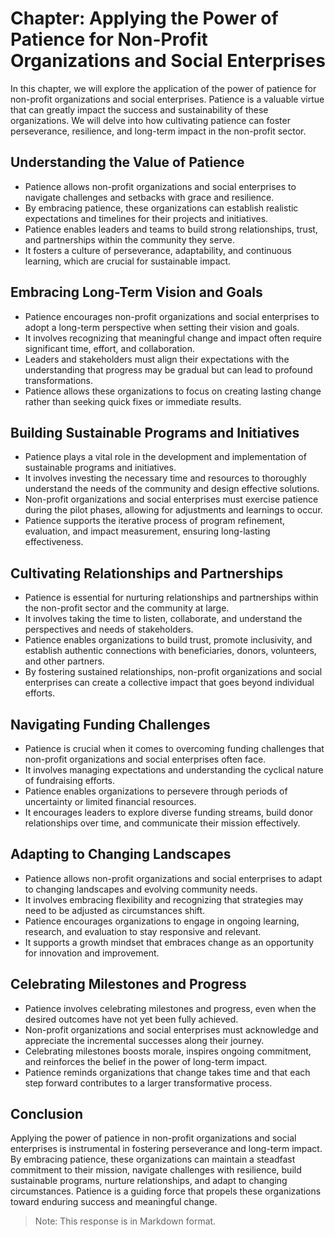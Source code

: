 Chapter: Applying the Power of Patience for Non-Profit Organizations and Social Enterprises
===========================================================================================

In this chapter, we will explore the application of the power of patience for non-profit organizations and social enterprises. Patience is a valuable virtue that can greatly impact the success and sustainability of these organizations. We will delve into how cultivating patience can foster perseverance, resilience, and long-term impact in the non-profit sector.

**Understanding the Value of Patience**
---------------------------------------

* Patience allows non-profit organizations and social enterprises to navigate challenges and setbacks with grace and resilience.
* By embracing patience, these organizations can establish realistic expectations and timelines for their projects and initiatives.
* Patience enables leaders and teams to build strong relationships, trust, and partnerships within the community they serve.
* It fosters a culture of perseverance, adaptability, and continuous learning, which are crucial for sustainable impact.

**Embracing Long-Term Vision and Goals**
----------------------------------------

* Patience encourages non-profit organizations and social enterprises to adopt a long-term perspective when setting their vision and goals.
* It involves recognizing that meaningful change and impact often require significant time, effort, and collaboration.
* Leaders and stakeholders must align their expectations with the understanding that progress may be gradual but can lead to profound transformations.
* Patience allows these organizations to focus on creating lasting change rather than seeking quick fixes or immediate results.

**Building Sustainable Programs and Initiatives**
-------------------------------------------------

* Patience plays a vital role in the development and implementation of sustainable programs and initiatives.
* It involves investing the necessary time and resources to thoroughly understand the needs of the community and design effective solutions.
* Non-profit organizations and social enterprises must exercise patience during the pilot phases, allowing for adjustments and learnings to occur.
* Patience supports the iterative process of program refinement, evaluation, and impact measurement, ensuring long-lasting effectiveness.

**Cultivating Relationships and Partnerships**
----------------------------------------------

* Patience is essential for nurturing relationships and partnerships within the non-profit sector and the community at large.
* It involves taking the time to listen, collaborate, and understand the perspectives and needs of stakeholders.
* Patience enables organizations to build trust, promote inclusivity, and establish authentic connections with beneficiaries, donors, volunteers, and other partners.
* By fostering sustained relationships, non-profit organizations and social enterprises can create a collective impact that goes beyond individual efforts.

**Navigating Funding Challenges**
---------------------------------

* Patience is crucial when it comes to overcoming funding challenges that non-profit organizations and social enterprises often face.
* It involves managing expectations and understanding the cyclical nature of fundraising efforts.
* Patience enables organizations to persevere through periods of uncertainty or limited financial resources.
* It encourages leaders to explore diverse funding streams, build donor relationships over time, and communicate their mission effectively.

**Adapting to Changing Landscapes**
-----------------------------------

* Patience allows non-profit organizations and social enterprises to adapt to changing landscapes and evolving community needs.
* It involves embracing flexibility and recognizing that strategies may need to be adjusted as circumstances shift.
* Patience encourages organizations to engage in ongoing learning, research, and evaluation to stay responsive and relevant.
* It supports a growth mindset that embraces change as an opportunity for innovation and improvement.

**Celebrating Milestones and Progress**
---------------------------------------

* Patience involves celebrating milestones and progress, even when the desired outcomes have not yet been fully achieved.
* Non-profit organizations and social enterprises must acknowledge and appreciate the incremental successes along their journey.
* Celebrating milestones boosts morale, inspires ongoing commitment, and reinforces the belief in the power of long-term impact.
* Patience reminds organizations that change takes time and that each step forward contributes to a larger transformative process.

**Conclusion**
--------------

Applying the power of patience in non-profit organizations and social enterprises is instrumental in fostering perseverance and long-term impact. By embracing patience, these organizations can maintain a steadfast commitment to their mission, navigate challenges with resilience, build sustainable programs, nurture relationships, and adapt to changing circumstances. Patience is a guiding force that propels these organizations toward enduring success and meaningful change.
> Note: This response is in Markdown format.
